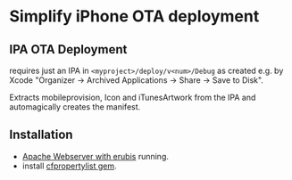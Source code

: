 # Simplify iPhone OTA deployment

## IPA OTA Deployment

requires just an IPA in <code>&lt;myproject&gt;/deploy/v&lt;num&gt;/Debug</code> as created e.g. by Xcode "Organizer -> Archived Applications -> Share -> Save to Disk".

Extracts mobileprovision, Icon and iTunesArtwork from the IPA and automagically creates the manifest.

## Installation

- [Apache Webserver with erubis](http://www.google.de/search?q="erubis"+apache) running.
- install [cfpropertylist gem](https://github.com/ckruse/CFPropertyList).